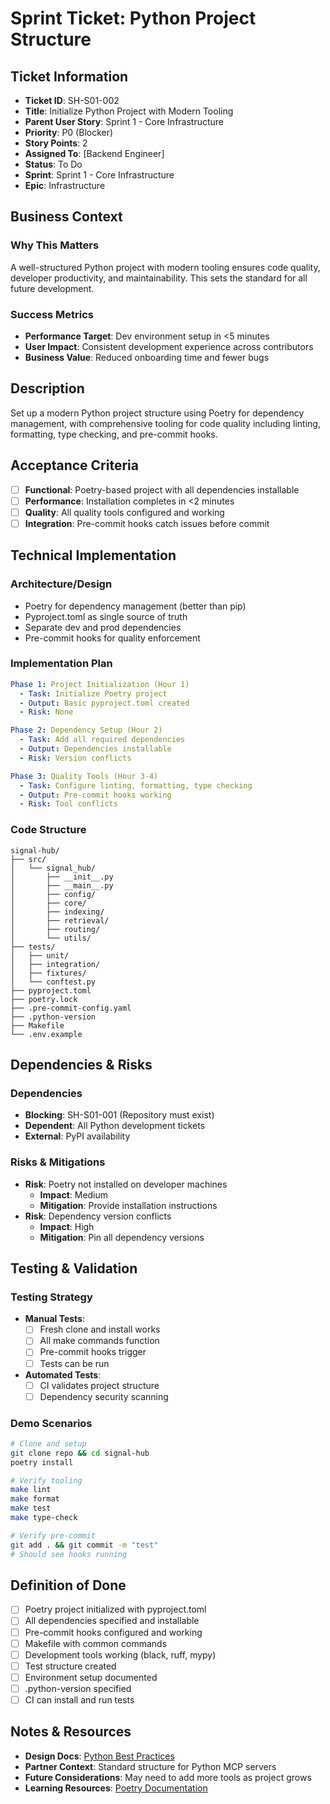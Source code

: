 # Sprint Ticket: Python Project Structure

## Ticket Information
- **Ticket ID**: SH-S01-002
- **Title**: Initialize Python Project with Modern Tooling
- **Parent User Story**: Sprint 1 - Core Infrastructure
- **Priority**: P0 (Blocker)
- **Story Points**: 2
- **Assigned To**: [Backend Engineer]
- **Status**: To Do
- **Sprint**: Sprint 1 - Core Infrastructure
- **Epic**: Infrastructure

## Business Context
### Why This Matters
A well-structured Python project with modern tooling ensures code quality, developer productivity, and maintainability. This sets the standard for all future development.

### Success Metrics
- **Performance Target**: Dev environment setup in <5 minutes
- **User Impact**: Consistent development experience across contributors
- **Business Value**: Reduced onboarding time and fewer bugs

## Description
Set up a modern Python project structure using Poetry for dependency management, with comprehensive tooling for code quality including linting, formatting, type checking, and pre-commit hooks.

## Acceptance Criteria
- [ ] **Functional**: Poetry-based project with all dependencies installable
- [ ] **Performance**: Installation completes in <2 minutes
- [ ] **Quality**: All quality tools configured and working
- [ ] **Integration**: Pre-commit hooks catch issues before commit

## Technical Implementation

### Architecture/Design
- Poetry for dependency management (better than pip)
- Pyproject.toml as single source of truth
- Separate dev and prod dependencies
- Pre-commit hooks for quality enforcement

### Implementation Plan
```yaml
Phase 1: Project Initialization (Hour 1)
  - Task: Initialize Poetry project
  - Output: Basic pyproject.toml created
  - Risk: None

Phase 2: Dependency Setup (Hour 2)
  - Task: Add all required dependencies
  - Output: Dependencies installable
  - Risk: Version conflicts

Phase 3: Quality Tools (Hour 3-4)
  - Task: Configure linting, formatting, type checking
  - Output: Pre-commit hooks working
  - Risk: Tool conflicts
```

### Code Structure
```
signal-hub/
├── src/
│   └── signal_hub/
│       ├── __init__.py
│       ├── __main__.py
│       ├── config/
│       ├── core/
│       ├── indexing/
│       ├── retrieval/
│       ├── routing/
│       └── utils/
├── tests/
│   ├── unit/
│   ├── integration/
│   ├── fixtures/
│   └── conftest.py
├── pyproject.toml
├── poetry.lock
├── .pre-commit-config.yaml
├── .python-version
├── Makefile
└── .env.example
```

## Dependencies & Risks
### Dependencies
- **Blocking**: SH-S01-001 (Repository must exist)
- **Dependent**: All Python development tickets
- **External**: PyPI availability

### Risks & Mitigations
- **Risk**: Poetry not installed on developer machines
  - **Impact**: Medium
  - **Mitigation**: Provide installation instructions
- **Risk**: Dependency version conflicts
  - **Impact**: High
  - **Mitigation**: Pin all dependency versions

## Testing & Validation

### Testing Strategy
- **Manual Tests**: 
  - [ ] Fresh clone and install works
  - [ ] All make commands function
  - [ ] Pre-commit hooks trigger
  - [ ] Tests can be run
- **Automated Tests**:
  - [ ] CI validates project structure
  - [ ] Dependency security scanning

### Demo Scenarios
```bash
# Clone and setup
git clone repo && cd signal-hub
poetry install

# Verify tooling
make lint
make format
make test
make type-check

# Verify pre-commit
git add . && git commit -m "test"
# Should see hooks running
```

## Definition of Done
- [ ] Poetry project initialized with pyproject.toml
- [ ] All dependencies specified and installable
- [ ] Pre-commit hooks configured and working
- [ ] Makefile with common commands
- [ ] Development tools working (black, ruff, mypy)
- [ ] Test structure created
- [ ] Environment setup documented
- [ ] .python-version specified
- [ ] CI can install and run tests

## Notes & Resources
- **Design Docs**: [Python Best Practices](https://docs.python-guide.org/)
- **Partner Context**: Standard structure for Python MCP servers
- **Future Considerations**: May need to add more tools as project grows
- **Learning Resources**: [Poetry Documentation](https://python-poetry.org/docs/)